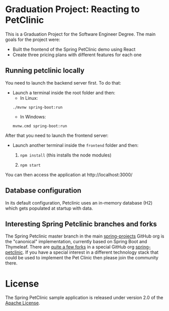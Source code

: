 # Graduation Project: Reacting to PetClinic

This is a Graduation Project for the Software Engineer Degree. The main goals for the project were:
- Built the frontend of the Spring PetClinic demo using React
- Create three pricing plans with different features for each one


## Running petclinic locally
You need to launch the backend server first. To do that:
- Launch a terminal inside the root folder and then:
  - In Linux:
   ```
   ./mvnw spring-boot:run
   ```
  - In Windows:
   ```
   mvnw.cmd spring-boot:run
   ```
After that you need to launch the frontend server:
- Launch another terminal inside the ```frontend``` folder and then:

    1. ```npm install``` (this installs the node modules)

    2. ```npm start```

You can then access the application at http://localhost:3000/


## Database configuration

In its default configuration, Petclinic uses an in-memory database (H2) which
gets populated at startup with data. 


## Interesting Spring Petclinic branches and forks

The Spring Petclinic master branch in the main [spring-projects](https://github.com/spring-projects/spring-petclinic)
GitHub org is the "canonical" implementation, currently based on Spring Boot and Thymeleaf. There are
[quite a few forks](https://spring-petclinic.github.io/docs/forks.html) in a special GitHub org
[spring-petclinic](https://github.com/spring-petclinic). If you have a special interest in a different technology stack
that could be used to implement the Pet Clinic then please join the community there.


# License

The Spring PetClinic sample application is released under version 2.0 of the [Apache License](https://www.apache.org/licenses/LICENSE-2.0).

[spring-petclinic]: https://github.com/spring-projects/spring-petclinic
[spring-framework-petclinic]: https://github.com/spring-petclinic/spring-framework-petclinic
[spring-petclinic-angularjs]: https://github.com/spring-petclinic/spring-petclinic-angularjs 
[javaconfig branch]: https://github.com/spring-petclinic/spring-framework-petclinic/tree/javaconfig
[spring-petclinic-angular]: https://github.com/spring-petclinic/spring-petclinic-angular
[spring-petclinic-microservices]: https://github.com/spring-petclinic/spring-petclinic-microservices
[spring-petclinic-reactjs]: https://github.com/spring-petclinic/spring-petclinic-reactjs
[spring-petclinic-graphql]: https://github.com/spring-petclinic/spring-petclinic-graphql
[spring-petclinic-kotlin]: https://github.com/spring-petclinic/spring-petclinic-kotlin
[spring-petclinic-rest]: https://github.com/spring-petclinic/spring-petclinic-rest
